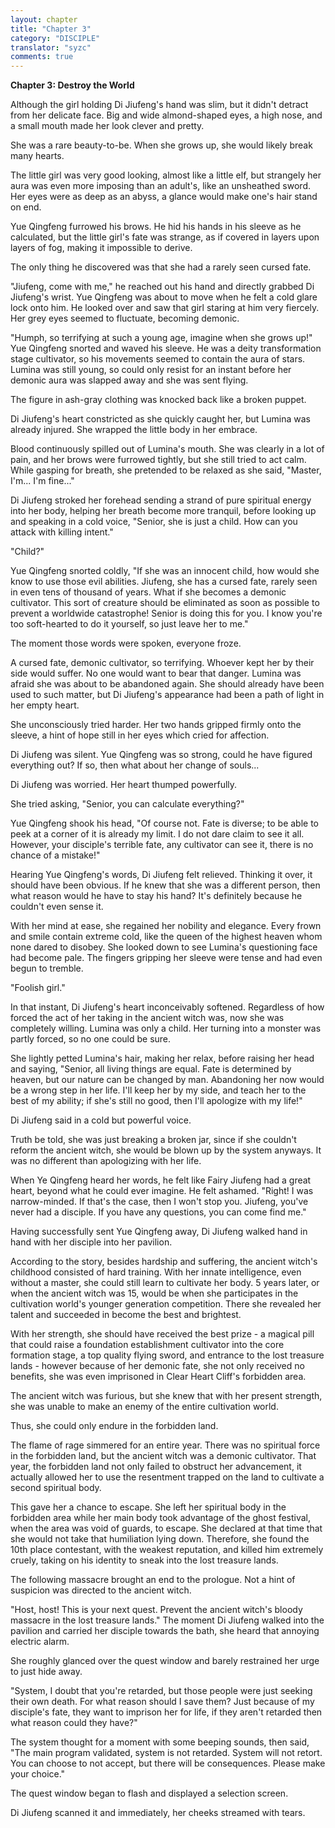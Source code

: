 ```yaml
---
layout: chapter
title: "Chapter 3"
category: "DISCIPLE"
translator: "syzc"
comments: true
---
```


**Chapter 3: Destroy the World**

Although the girl holding Di Jiufeng's hand was slim, but it didn't detract from her delicate face. Big and wide almond-shaped eyes, a high nose, and a small mouth made her look clever and pretty.

She was a rare beauty-to-be. When she grows up, she would likely break many hearts.

The little girl was very good looking, almost like a little elf, but strangely her aura was even more imposing than an adult's, like an unsheathed sword. Her eyes were as deep as an abyss, a glance would make one's hair stand on end.

Yue Qingfeng furrowed his brows. He hid his hands in his sleeve as he calculated, but the little girl's fate was strange, as if covered in layers upon layers of fog, making it impossible to derive.

The only thing he discovered was that she had a rarely seen cursed fate.

"Jiufeng, come with me," he reached out his hand and directly grabbed Di Jiufeng's wrist. Yue Qingfeng was about to move when he felt a cold glare lock onto him. He looked over and saw that girl staring at him very fiercely. Her grey eyes seemed to fluctuate, becoming demonic.

"Humph, so terrifying at such a young age, imagine when she grows up!" Yue Qingfeng snorted and waved his sleeve. He was a deity transformation stage cultivator, so his movements seemed to contain the aura of stars. Lumina was still young, so could only resist for an instant before her demonic aura was slapped away and she was sent flying.

The figure in ash-gray clothing was knocked back like a broken puppet. 

Di Jiufeng's heart constricted as she quickly caught her, but Lumina was already injured. She wrapped the little body in her embrace. 

Blood continuously spilled out of Lumina's mouth. She was clearly in a lot of pain, and her brows were furrowed tightly, but she still tried to act calm. While gasping for breath, she pretended to be relaxed as she said, "Master, I'm... I'm fine..."

Di Jiufeng stroked her forehead sending a strand of pure spiritual energy into her body, helping her breath become more tranquil, before looking up and speaking in a cold voice, "Senior, she is just a child. How can you attack with killing intent."

"Child?"

Yue Qingfeng snorted coldly, "If she was an innocent child, how would she know to use those evil abilities. Jiufeng, she has a cursed fate, rarely seen in even tens of thousand of years. What if she becomes a demonic cultivator. This sort of creature should be eliminated as soon as possible to prevent a worldwide catastrophe! Senior is doing this for you. I know you're too soft-hearted to do it yourself, so just leave her to me."

The moment those words were spoken, everyone froze.

A cursed fate, demonic cultivator, so terrifying. Whoever kept her by their side would suffer. No one would want to bear that danger. Lumina was afraid she was about to be abandoned again. She should already have been used to such matter, but Di Jiufeng's appearance had been a path of light in her empty heart.

She unconsciously tried harder. Her two hands gripped firmly onto the sleeve, a hint of hope still in her eyes which cried for affection.

Di Jiufeng was silent. Yue Qingfeng was so strong, could he have figured everything out? If so, then what about her change of souls...

Di Jiufeng was worried. Her heart thumped powerfully.

She tried asking, "Senior, you can calculate everything?"

Yue Qingfeng shook his head, "Of course not. Fate is diverse; to be able to peek at a corner of it is already my limit. I do not dare claim to see it all. However, your disciple's terrible fate, any cultivator can see it, there is no chance of a mistake!"

Hearing Yue Qingfeng's words, Di Jiufeng felt relieved. Thinking it over, it should have been obvious. If he knew that she was a different person, then what reason would he have to stay his hand? It's definitely because he couldn't even sense it.

With her mind at ease, she regained her nobility and elegance. Every frown and smile contain extreme cold, like the queen of the highest heaven whom none dared to disobey. She looked down to see Lumina's questioning face had become pale. The fingers gripping her sleeve were tense and had even begun to tremble.

"Foolish girl."

In that instant, Di Jiufeng's heart inconceivably softened. Regardless of how forced the act of her taking in the ancient witch was, now she was completely willing. Lumina was only a child. Her turning into a monster was partly forced, so no one could be sure.

She lightly petted Lumina's hair, making her relax, before raising her head and saying, "Senior, all living things are equal. Fate is determined by heaven, but our nature can be changed by man. Abandoning her now would be a wrong step in her life. I'll keep her by my side, and teach her to the best of my ability; if she's still no good, then I'll apologize with my life!"

Di Jiufeng said in a cold but powerful voice.

Truth be told, she was just breaking a broken jar, since if she couldn't reform the ancient witch, she would be blown up by the system anyways. It was no different than apologizing with her life.

When Ye Qingfeng heard her words, he felt like Fairy Jiufeng had a great heart, beyond what he could ever imagine. He felt ashamed. "Right! I was narrow-minded. If that's the case, then I won't stop you. Jiufeng, you've never had a disciple. If you have any questions, you can come find me."

Having successfully sent Yue Qingfeng away, Di Jiufeng walked hand in hand with her disciple into her pavilion.

According to the story, besides hardship and suffering, the ancient witch's childhood consisted of hard training. With her innate intelligence, even without a master, she could still learn to cultivate her body. 5 years later, or when the ancient witch was 15, would be when she participates in the cultivation world's younger generation competition. There she revealed her talent and succeeded in become the best and brightest.

With her strength, she should have received the best prize - a magical pill that could raise a foundation establishment cultivator into the core formation stage, a top quality flying sword, and entrance to the lost treasure lands - however because of her demonic fate, she not only received no benefits, she was even imprisoned in Clear Heart Cliff's forbidden area.

The ancient witch was furious, but she knew that with her present strength, she was unable to make an enemy of the entire cultivation world.

Thus, she could only endure in the forbidden land.

The flame of rage simmered for an entire year. There was no spiritual force in the forbidden land, but the ancient witch was a demonic cultivator. That year, the forbidden land not only failed to obstruct her advancement, it actually allowed her to use the resentment trapped on the land to cultivate a second spiritual body.

This gave her a chance to escape. She left her spiritual body in the forbidden area while her main body took advantage of the ghost festival, when the area was void of guards, to escape. She declared at that time that she would not take that humiliation lying down. Therefore, she found the 10th place contestant, with the weakest reputation, and killed him extremely cruely, taking on his identity to sneak into the lost treasure lands.

The following massacre brought an end to the prologue. Not a hint of suspicion was directed to the ancient witch.

"Host, host! This is your next quest. Prevent the ancient witch's bloody massacre in the lost treasure lands." The moment Di Jiufeng walked into the pavilion and carried her disciple towards the bath, she heard that annoying electric alarm. 

She roughly glanced over the quest window and barely restrained her urge to just hide away.

"System, I doubt that you're retarded, but those people were just seeking their own death. For what reason should I save them? Just because of my disciple's fate, they want to imprison her for life, if they aren't retarded then what reason could they have?"

The system thought for a moment with some beeping sounds, then said, "The main program validated, system is not retarded. System will not retort. You can choose to not accept, but there will be consequences. Please make your choice."

The quest window began to flash and displayed a selection screen.

Di Jiufeng scanned it and immediately, her cheeks streamed with tears.

